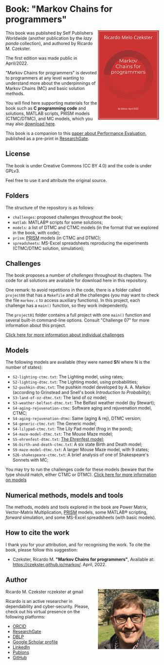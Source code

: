 # Book: "Markov Chains for programmers"
[<img align="right" src="cover-imgs/cover-thumb.png">](MC-for-programmers2022.pdf)
This book was published by Self Publishers Worldwide (another publication by the _lazy panda_ collection), and authored by Ricardo M. Czekster.

The first edition was made public in April/2022. 

"Markov Chains for programmers" is devoted to programmers at any level wanting to understand more about the underpinnings of Markov Chains (MC) and basic solution methods.

You will find here supporting materials for the book such as **C programming code** and solutions, MATLAB scripts, PRISM models (CTMC/DTMC), and MC models, which you may also [download here](MC-for-programmers2022.pdf).

This book is a companion to this [paper about Performance Evaluation](https://www.researchgate.net/publication/337623607_Introduction_to_Performance_Evaluation_of_Systems), published as a pre-print in [ResearchGate](https://www.researchgate.net/profile/Ricardo-Czekster).

## License
The book is under Creative Commons (CC BY 4.0) and the code is under GPLv3.

Feel free to use it and attribute the original source.

## Folders
The structure of the repository is as follows:

- `challenges`: proposed challenges throughout the book;
- `matlab`: MATLAB&reg; scripts for some solutions; 
- `models`: a list of DTMC and CTMC models (in the format that we explored in the book, with code);
- `prism`:  [PRISM](https://www.prismmodelchecker.org/) models (in CTMC and DTMC);
- `spreadsheets`: MS-Excel spreadsheets reproducing the experiments (CTMC/DTMC solution, simulation);

## Challenges
The book proposes a number of _challenges_ throughout its chapters. The code for all solutions are available for download here in this repository.

One remark: to avoid repetitions in the code, there is a folder called `project00` that has a `Makefile` and all the challenges (you may want to check the file `markov.c` to access auxiliary functions). In this project, each challenge has a `main()` function, so they work independently.

The `project01` folder contains a full project with one `main()` function and several built-in command-line options. Consult "Challenge 07" for more information about this project.

[Click here for more information about individual challenges](challenges.md)


## Models
The following models are available (they were named **S**N where N is the number of states):

- `S2-lighting-ctmc.txt`: The Lighting model, using rates;
- `S2-lighting-dtmc.txt`: The Lighting model, using probabilities;
- `S2-pushkin-dtmc.txt`: The pushkin model developed by A. A. Markov (according to Grinstead and Snell's book _Introduction to Probability_);
- `S3-land-of-oz-dtmc.txt`: The land of oz model;
- `S3-weather-belfast-dtmc.txt`: The Belfast weather model (by Stewart);
- `S4-aging-rejuvenation-ctmc`: Software aging and rejuvenation model, CTMC;
- `S4-aging-rejuvenation-dtmc`: Same (aging & rej), DTMC version;
- `S4-generic-ctmc.txt`: The Generic model;
- `S4-lilypad-ctmc.txt`: The Lily Pad model (frog in the pond);
- `S4-maze-model-dtmc.txt`: The Mouse Maze model;
- `S5-ehrenfest-dtmc.txt`: [The Ehrenfest model](https://en.wikipedia.org/wiki/Ehrenfest_model);
- `S6-birth-and-death-ctmc.txt`: A six state Birth and Death model;
- `S9-maze-model-dtmc.txt`: A larger Mouse Maze model, with 9 states;
- `S26-shakespeare-ctmc.txt`: A brief analysis of one of Shakespeare's Sonnets with MC;

You may try to run the challenges code for these models (beware that the type should match, either CTMC or DTMC).
[Click here for more information on models](models.md)

## Numerical methods, models and tools
The methods, models and tools explored in the book are Power Matrix, Vector-Matrix Multiplication, [PRISM](https://www.prismmodelchecker.org/) models, some MATLAB&reg; scripting, _forward_ simulation, and some MS-Excel spreadsheets (with basic models).

## How to cite the work
I thank you for your attribution, and for recognising the work.
To cite the book, please follow this suggestion:
- Czekster, Ricardo M. **"Markov Chains for programmers"**, Available at: https://czekster.github.io/markov/. April, 2022.

## Author
<img align="right" width="200" src="images/rmc.png">
Ricardo M. Czekster
rczekster at gmail

Ricardo is an active researcher in dependability and cyber-security.
Please, check out his virtual presence on the following platforms:
- [ORCID](https://orcid.org/0000-0002-6636-4398)
- [ResearchGate](https://www.researchgate.net/profile/Ricardo-Czekster)
- [DBLP](https://dblp.uni-trier.de/pers/hd/c/Czekster:Ricardo_M=)
- [Google Scholar profile](https://scholar.google.com.br/citations?user=M4SZcHsAAAAJ)
- [LinkedIn](https://www.linkedin.com/in/ricardoczekster/)
- [Publons](https://publons.com/researcher/1440444/ricardo-m-czekster/)
- [GitHub](https://github.com/czekster/)
